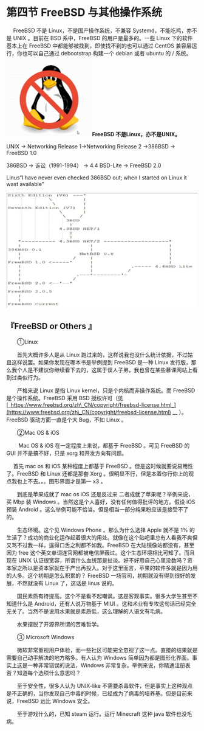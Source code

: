 # 第四节 FreeBSD 与其他操作系统

　 FreeBSD 不是 Linux，不是国产操作系统，不兼容 Systemd，不能吃鸡，亦不是 UNIX 。目前在 BSD 系中，FreeBSD 的用户是最多的。一些 Linux 下的软件基本上在 FreeBSD 中都能够被找到，即使找不到的也可以通过 CentOS 兼容层运行，你也可以自己通过 debootstrap 构建一个 debian 或者 ubuntu 的 / 系统。

![](../.gitbook/assets/图片3.png) **FreeBSD 不是Linux，亦不是UNIX。**

UNIX -> Networking Release 1->Networking Release 2  ->386BSD -> FreeBSD 1.0

386BSD -> 诉讼（1991-1994） -> 4.4 BSD-Lite -> FreeBSD 2.0

Linus“I have never even checked 386BSD out; when I started on Linux it wast available”

![](../.gitbook/assets/图片2.png)

## 『FreeBSD or Others 』 <a href="#freebsd-or-others" id="freebsd-or-others"></a>

　　①Linux

　　首先大概许多人是从 Linux 跑过来的，这样说我也没什么统计依据，不过姑且这样说罢。如果你发现在哪本书是举例提到 FreeBSD 是一种 Linux 发行版，那么我个人是不建议你继续看下去的，这属于误人子弟，我也曾在某些慕课网站上看到过类似行为。

　　严格来说 Linux 是指 Linux kernel，只是个内核而非操作系统。而 FreeBSD 是个操作系统。FreeBSD 采用 BSD 授权许可（见 [_https://www.freebsd.org/zh\_CN/copyright/freebsd-license.html_](https://www.freebsd.org/zh\_CN/copyright/freebsd-license.html) __ ）。FreeBSD 驱动方面一直是个大 Bug，不如 Linux 。

　　②Mac OS & iOS

　　 Mac OS & iOS 在一定程度上来说，都基于 FreeBSD 。可见 FreeBSD 的 GUI 并不是搞不好，只是 xorg 和开发方向有问题。

　 首先 mac os 和 iOS 某种程度上都基于 FreeBSD 。但是这时候就要说易用性了。FreeBSD 和 Linux 还都是那套 Xorg 。很明显不行，但是本着你行你上的观点我也上不去。。。图形界面才是第一 x3 。

　　到底是苹果成就了 mac os iOS 还是反过来 二者成就了苹果呢？举例来说，买 Mbp 装 Windows 。当然这是个人喜好，没有任何值得批评的地方。假设 iOS 预装 Android 。这么举例可能不恰当。但是相当一部分纯果粉应该是接受不了的。

　　生态环境。这个见 Windows Phone 。那么为什么选择 Apple 就不是 1% 的生活了？成功的商业化运作起着很大的用处。就像在这个贴吧里总有人看我不爽但又骂不过我一样，逞得口舌之利都不如我。FreeBSD 在大陆镜像站都没有，甚至因为 free 这个英文单词连官网都被电信屏蔽过。这个生态环境相比可知了。而且现在 UNIX 认证很宽容，所谓什么血统那是扯淡。好不好用自己心里没数吗？资本家之所以是资本家就在于产出再投入。对于这里而言，苹果的软件多就是因为用的人多。这个初期是怎么积累的？ FreeBSD 一场官司，初期就没有得到很好的发展，不然就没有 Linux 了，这话是 linus 说的。

　　国民素质有待提高。这个不是看不起嘲讽。这是客观事实。很多大学生甚至不知道什么是 Android，还有人说万物基于 MIUI 。这和术业有专攻这句话已经完全无关了。当然不是说用水果就是素质低，这么理解的人语文有毛病。

　　水果摆脱了开源界所谓的苦难哲学。

　　③ Microsoft Windows

　　微软非常重视用户体验，而一些社区可能完全忽视了这一点。直接的结果就是需要自己动手解决的地方略多。有人认为 Windows 简单因为都是图形化界面。事实上这是一种非常错误的说法，Windows 非常复杂。举例来说，你精通注册表否？知道每个选项什么意思吗？

　　至于安全性，很多人认为 UNIX-like 不需要杀毒软件，但是事实上这种观点是不正确的，当你发现自己中毒的时候，已经成为了病毒的培养基。但是目前来说，FreeBSD 远比 Windows 安全。

　　至于游戏什么的，已知 steam 运行。运行 Minecraft 这种 java 软件也没毛病。
